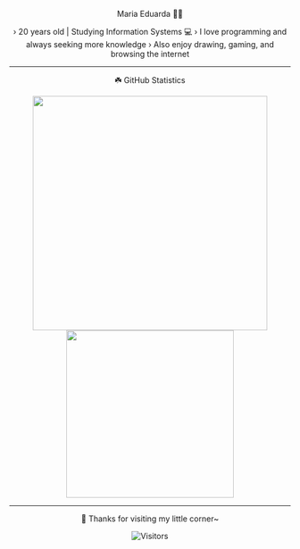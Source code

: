 <div align="center">


 Maria Eduarda 🥞🐾
 
› 20 years old | Studying Information Systems 💻
› I love programming and always seeking more knowledge 
› Also enjoy drawing, gaming, and browsing the internet

---

☘️ GitHub Statistics

<img src="https://github-readme-stats.vercel.app/api?username=mariaeduardaabx&show_icons=true&theme=rose_pine&title_color=ffb6c1&icon_color=e5aaff&text_color=d8bfd8&bg_color=1a1a1a" width="420px">
<img src="https://github-readme-stats.vercel.app/api/top-langs/?username=EduardaAlves&layout=compact&theme=rose_pine&title_color=ffb6c1&text_color=d8bfd8&bg_color=1a1a1a" width="300px">

---

🍮 Thanks for visiting my little corner~

![Visitors](https://komarev.com/ghpvc/?username=mariaeduardaabx&color=ffb6c1)



</div>

